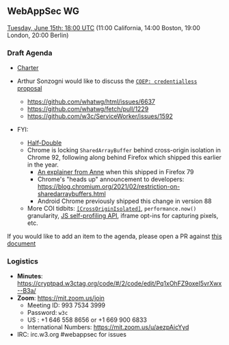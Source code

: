 ## WebAppSec WG

[Tuesday, June 15th: 18:00 UTC](https://www.timeanddate.com/worldclock/fixedtime.html?iso=20210615T1800) (11:00 California, 14:00 Boston, 19:00 London, 20:00 Berlin)

### Draft Agenda

*   [Charter](https://www.w3.org/2021/06/webappsec-proposed-charter-2021.html)

*   Arthur Sonzogni would like to discuss the [`COEP: credentialless` proposal](https://htmlpreview.github.io/?https://github.com/mikewest/credentiallessness/blob/main/index.html)
    * https://github.com/whatwg/html/issues/6637
    * https://github.com/whatwg/fetch/pull/1229
    * https://github.com/w3c/ServiceWorker/issues/1592

*   FYI:
    *   [Half-Double](https://github.com/google/hammer-kit/blob/main/20210525_half_double.pdf)
    *   Chrome is locking `SharedArrayBuffer` behind cross-origin isolation in Chrome 92, following along behind Firefox which shipped this earlier in the year.
        * [An explainer from Anne](https://hacks.mozilla.org/2020/07/safely-reviving-shared-memory/) when this shipped in Firefox 79
        * Chrome's "heads up" announcement to developers: https://blog.chromium.org/2021/02/restriction-on-sharedarraybuffers.html
        * Android Chrome previously shipped this change in version 88
    *   More COI tidbits: [`[CrossOriginIsolated]`](https://heycam.github.io/webidl/#CrossOriginIsolated), `performance.now()` granularity, [JS self-profiling API](https://github.com/shhnjk/shhnjk.github.io/tree/main/investigations/js-self-profiling), iframe opt-ins for capturing pixels, etc.

If you would like to add an item to the agenda, please open a PR against [this document](https://github.com/w3c/webappsec/blob/master/meetings/2021/2021-06-15-agenda.md)

### Logistics

*   **Minutes**: https://cryptpad.w3ctag.org/code/#/2/code/edit/Pq1xOhFZ9oxeI5vrXwx--B3a/
*   **Zoom**: https://mit.zoom.us/join
    * Meeting ID: 993 7534 3999
    * Password: `w3c`
    * US : +1 646 558 8656 or +1 669 900 6833
    * International Numbers: https://mit.zoom.us/u/aezpAicYyd
*   IRC: irc.w3.org #webappsec for issues
